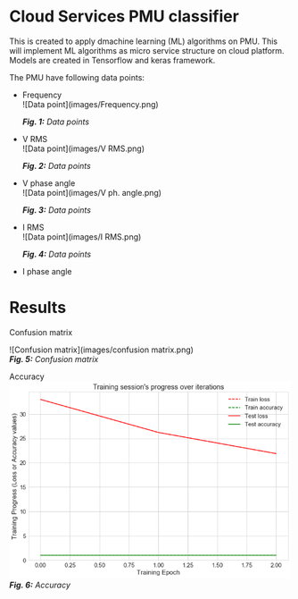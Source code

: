 # Cloud Services PMU classifier

This is created to apply dmachine learning (ML) algorithms on PMU.
This will implement ML algorithms as micro service structure on cloud platform.
Models are created in Tensorflow and keras framework. 

The PMU have following data points:
 <ul style="list-style-type:disc">
  <li>Frequency</li>
 ![Data point](images/Frequency.png) <br>
 
_**Fig. 1:** Data points_
  <li>V RMS</li>
  ![Data point](images/V RMS.png) <br>
  
_**Fig. 2:** Data points_
  <li>V phase angle</li>
  ![Data point](images/V ph. angle.png) <br>
  
_**Fig. 3:** Data points_
  <li>I RMS</li>
 ![Data point](images/I RMS.png) <br>
 
_**Fig. 4:** Data points_
  <li>I phase angle</li>

 </ul>
 
 
# Results

Confusion matrix

![Confusion matrix](images/confusion matrix.png) <br>
_**Fig. 5:** Confusion matrix_
 
Accuracy
![Accuracy](images/Accuracy.png) <br>
_**Fig. 6:** Accuracy_